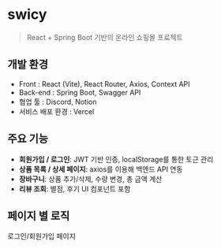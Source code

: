 # swicy
> React + Spring Boot 기반의 온라인 쇼핑몰 프로젝트

## 개발 환경
- Front : React (Vite), React Router, Axios, Context API
- Back-end : Spring Boot, Swagger API
- 협업 툴 : Discord, Notion
- 서비스 배포 환경 : Vercel

## 주요 기능
- **회원가입 / 로그인**: JWT 기반 인증, localStorage를 통한 토근 관리
- **상품 목록 / 상세 페이지**: axios를 이용해 백엔드 API 연동
- **장바구니**: 상품 추가/삭제, 수량 변경, 총 금액 계산
- **리뷰 조회**: 별점, 후기 UI 컴포넌트 포함

## 페이지 별 로직
로그인/회원가입 페이지

